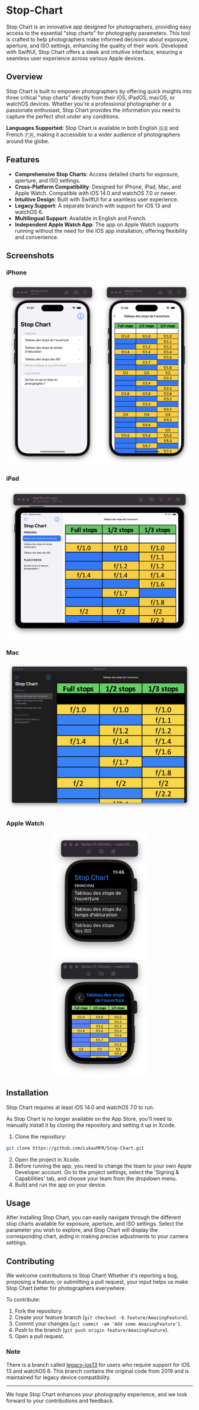 # Stop-Chart

Stop Chart is an innovative app designed for photographers, providing easy access to the essential "stop charts" for photography parameters. This tool is crafted to help photographers make informed decisions about exposure, aperture, and ISO settings, enhancing the quality of their work. Developed with SwiftUI, Stop Chart offers a sleek and intuitive interface, ensuring a seamless user experience across various Apple devices.

## Overview

Stop Chart is built to empower photographers by offering quick insights into three critical "stop charts" directly from their iOS, iPadOS, macOS, or watchOS devices. Whether you're a professional photographer or a passionate enthusiast, Stop Chart provides the information you need to capture the perfect shot under any conditions.

**Languages Supported:** Stop Chart is available in both English 🇬🇧 and French 🇫🇷, making it accessible to a wider audience of photographers around the globe.

## Features

- **Comprehensive Stop Charts**: Access detailed charts for exposure, aperture, and ISO settings.
- **Cross-Platform Compatibility**: Designed for iPhone, iPad, Mac, and Apple Watch. Compatible with iOS 14.0 and watchOS 7.0 or newer.
- **Intuitive Design**: Built with SwiftUI for a seamless user experience.
- **Legacy Support**: A separate branch with support for iOS 13 and watchOS 6.
- **Multilingual Support**: Available in English and French.
- **Independent Apple Watch App**: The app on Apple Watch supports running without the need for the iOS app installation, offering flexibility and convenience.

## Screenshots

### iPhone
<p align="center">
    <img src="./Screenshots/iPhone_screenshot.png" width="250" alt="iPhone Screenshot">
    <img src="./Screenshots/iPhone_screenshot2.png" width="250" alt="iPhone Screenshot 2">
</p>

### iPad
![iPad Screenshot](./Screenshots/iPad_screenshot.png)

### Mac
![Mac Screenshot](./Screenshots/Mac_screenshot.png)

### Apple Watch
<p align="center">
    <img src="./Screenshots/Watch_screenshot.png" width="260" alt="Apple Watch Screenshot">
    <img src="./Screenshots/Watch_screenshot2.png" width="260" alt="Apple Watch Screenshot 2">
</p>

## Installation

Stop Chart requires at least iOS 14.0 and watchOS 7.0 to run.

As Stop Chart is no longer available on the App Store, you'll need to manually install it by cloning the repository and setting it up in Xcode.

1. Clone the repository:

```bash
git clone https://github.com/LukasMFR/Stop-Chart.git
```

2. Open the project in Xcode.
3. Before running the app, you need to change the team to your own Apple Developer account. Go to the project settings, select the 'Signing & Capabilities' tab, and choose your team from the dropdown menu.
4. Build and run the app on your device.

## Usage

After installing Stop Chart, you can easily navigate through the different stop charts available for exposure, aperture, and ISO settings. Select the parameter you wish to explore, and Stop Chart will display the corresponding chart, aiding in making precise adjustments to your camera settings.

## Contributing

We welcome contributions to Stop Chart! Whether it's reporting a bug, proposing a feature, or submitting a pull request, your input helps us make Stop Chart better for photographers everywhere.

To contribute:

1. Fork the repository.
2. Create your feature branch (`git checkout -b feature/AmazingFeature`).
3. Commit your changes (`git commit -am 'Add some AmazingFeature'`).
4. Push to the branch (`git push origin feature/AmazingFeature`).
5. Open a pull request.

### Note

There is a branch called [legacy-ios13](https://github.com/LukasMFR/Stop-Chart/tree/legacy-ios13) for users who require support for iOS 13 and watchOS 6. This branch contains the original code from 2019 and is maintained for legacy device compatibility.

---

We hope Stop Chart enhances your photography experience, and we look forward to your contributions and feedback.
